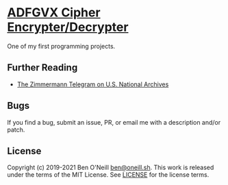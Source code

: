 # [ADFGVX Cipher Encrypter/Decrypter](https://oneill.sh/apps/adfgvx)

One of my first programming projects.

## Further Reading

* [The Zimmermann Telegram on U.S. National Archives](https://www.archives.gov/education/lessons/zimmermann)

## Bugs

If you find a bug, submit an issue, PR, or email me with a description and/or patch.

## License

Copyright (c) 2019-2021 Ben O'Neill <ben@oneill.sh>. This work is released under the
terms of the MIT License. See [LICENSE](LICENSE) for the license terms.
